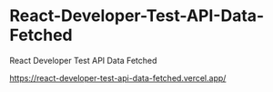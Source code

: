 # React-Developer-Test-API-Data-Fetched
React Developer Test API Data Fetched


https://react-developer-test-api-data-fetched.vercel.app/

